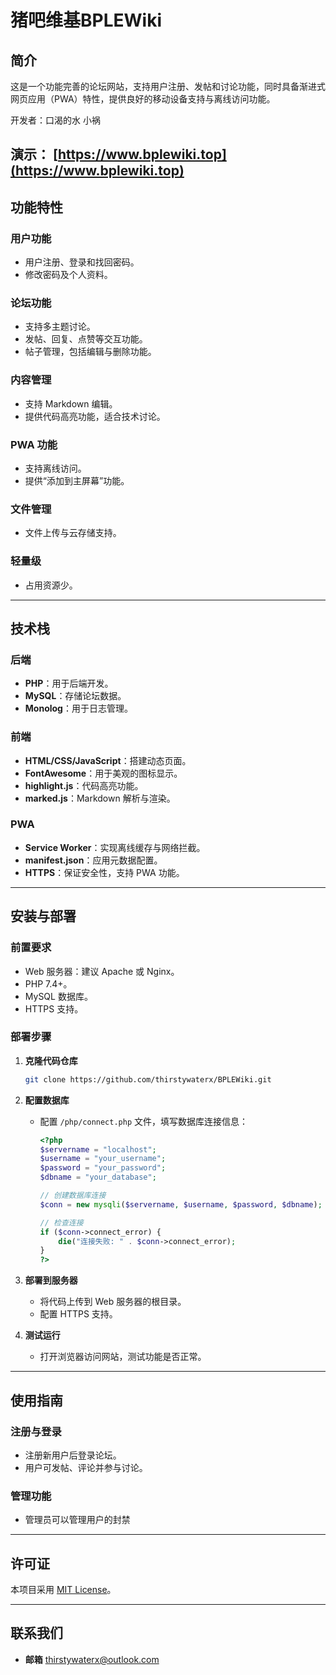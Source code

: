 
# **猪吧维基BPLEWiki**

## **简介**
这是一个功能完善的论坛网站，支持用户注册、发帖和讨论功能，同时具备渐进式网页应用（PWA）特性，提供良好的移动设备支持与离线访问功能。

开发者：口渴的水 小祸


**演示：** [https://www.bplewiki.top](https://www.bplewiki.top)
---

## **功能特性**

### **用户功能**
- 用户注册、登录和找回密码。
- 修改密码及个人资料。

### **论坛功能**
- 支持多主题讨论。
- 发帖、回复、点赞等交互功能。
- 帖子管理，包括编辑与删除功能。

### **内容管理**
- 支持 Markdown 编辑。
- 提供代码高亮功能，适合技术讨论。

### **PWA 功能**
- 支持离线访问。
- 提供“添加到主屏幕”功能。

### **文件管理**
- 文件上传与云存储支持。

### **轻量级**
- 占用资源少。

---

## **技术栈**

### 后端
- **PHP**：用于后端开发。
- **MySQL**：存储论坛数据。
- **Monolog**：用于日志管理。

### 前端
- **HTML/CSS/JavaScript**：搭建动态页面。
- **FontAwesome**：用于美观的图标显示。
- **highlight.js**：代码高亮功能。
- **marked.js**：Markdown 解析与渲染。

### PWA
- **Service Worker**：实现离线缓存与网络拦截。
- **manifest.json**：应用元数据配置。
- **HTTPS**：保证安全性，支持 PWA 功能。

---

## **安装与部署**

### 前置要求
- Web 服务器：建议 Apache 或 Nginx。
- PHP 7.4+。
- MySQL 数据库。
- HTTPS 支持。

### 部署步骤
1. **克隆代码仓库**
   ```bash
   git clone https://github.com/thirstywaterx/BPLEWiki.git
   ```

2. **配置数据库**
   - 配置 `/php/connect.php` 文件，填写数据库连接信息：
     ```php
     <?php
     $servername = "localhost";
     $username = "your_username";
     $password = "your_password";
     $dbname = "your_database";

     // 创建数据库连接
     $conn = new mysqli($servername, $username, $password, $dbname);

     // 检查连接
     if ($conn->connect_error) {
         die("连接失败: " . $conn->connect_error);
     }
     ?>
     ```

3. **部署到服务器**
   - 将代码上传到 Web 服务器的根目录。
   - 配置 HTTPS 支持。

4. **测试运行**
   - 打开浏览器访问网站，测试功能是否正常。

---

## **使用指南**

### 注册与登录
- 注册新用户后登录论坛。
- 用户可发帖、评论并参与讨论。

### 管理功能
- 管理员可以管理用户的封禁

---

## **许可证**
本项目采用 [MIT License](https://opensource.org/licenses/MIT)。

---

## **联系我们**
- **邮箱** thirstywaterx@outlook.com
